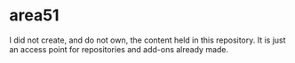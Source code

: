 # area51

I did not create, and do not own, the content held in this repository. It is just an access point for repositories and add-ons already made.

